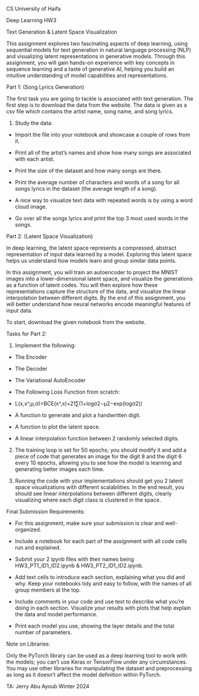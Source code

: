 CS University of Haifa

Deep Learning HW3

Text Generation & Latent Space Visualization

This assignment explores two fascinating aspects of deep learning, using sequential models for text generation in natural language processing (NLP) and visualizing latent representations in generative models. Through this assignment, you will gain hands-on experience with key concepts in sequence learning and a taste of generative AI, helping you build an intuitive understanding of model capabilities and representations.

Part 1: (Song Lyrics Generation)

The first task you are going to tackle is associated with text generation. The first step is to download the data from the website. The data is given as a csv file which contains the artist name, song name, and song lyrics.

1. Study the data:

- Import the file into your notebook and showcase a couple of rows from it.

- Print all of the artist’s names and show how many songs are associated with each artist.

- Print the size of the dataset and how many songs are there.

- Print the average number of characters and words of a song for all songs lyrics in the dataset (the average length of a song).

- A nice way to visualize text data with repeated words is by using a word cloud image.

- Go over all the songs lyrics and print the top 3 most used words in the songs.

Part 2: (Latent Space Visualization)

In deep learning, the latent space represents a compressed, abstract representation of input data learned by a model. Exploring this latent space helps us understand how models learn and group similar data points.

In this assignment, you will train an autoencoder to project the MNIST images into a lower-dimensional latent space, and visualize the generations as a function of latent codes. You will then explore how these representations capture the structure of the data, and visualize the linear interpolation between different digits. By the end of this assignment, you will better understand how neural networks encode meaningful features of input data.

To start, download the given notebook from the website.

Tasks for Part 2:

1. Implement the following:

- The Encoder

- The Decoder

- The Variational AutoEncoder

- The Following Loss Function from scratch:

- L(x,x^,μ,σ)=BCE(x^,x)+21​∑(1+logσ2−μ2−exp(logσ2))

- A function to generate and plot a handwritten digit.

- A function to plot the latent space.

- A linear interpolation function between 2 randomly selected digits.

2. The training loop is set for 50 epochs; you should modify it and add a piece of code that generates an image for the digit 8 and the digit 6 every 10 epochs, allowing you to see how the model is learning and generating better images each time.

3. Running the code with your implementations should get you 2 latent space visualizations with different scalabilities. In the end result, you should see linear interpolations between different digits, clearly visualizing where each digit class is clustered in the space.

Final Submission Requirements:

- For this assignment, make sure your submission is clear and well-organized.

- Include a notebook for each part of the assignment with all code cells run and explained.

- Submit your 2 ipynb files with their names being HW3_PT1_ID1_ID2.ipynb & HW3_PT2_ID1_ID2.ipynb.

- Add text cells to introduce each section, explaining what you did and why. Keep your notebooks tidy and easy to follow, with the names of all group members at the top.

- Include comments in your code and use text to describe what you’re doing in each section. Visualize your results with plots that help explain the data and model performance.

- Print each model you use, showing the layer details and the total number of parameters.

Note on Libraries:

Only the PyTorch library can be used as a deep learning tool to work with the models; you can’t use Keras or TensorFlow under any circumstances. You may use other libraries for manipulating the dataset and preprocessing as long as it doesn’t affect the model definition within PyTorch.

TA: Jerry Abu Ayoub Winter 2024
